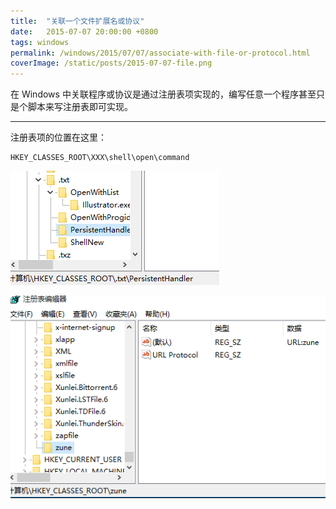 ```yaml
---
title:  "关联一个文件扩展名或协议"
date:   2015-07-07 20:00:00 +0800
tags: windows
permalink: /windows/2015/07/07/associate-with-file-or-protocol.html
coverImage: /static/posts/2015-07-07-file.png
---
```


在 Windows 中关联程序或协议是通过注册表项实现的，编写任意一个程序甚至只是个脚本来写注册表即可实现。

---

注册表项的位置在这里：  
```
HKEY_CLASSES_ROOT\XXX\shell\open\command
```

![关联到文件](/static/posts/2015-07-07-file.png)

![关联到协议](/static/posts/2015-07-07-protocol.png)


